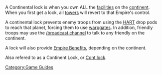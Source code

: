 A Continental lock is when you own ALL the
[facilities](../locations/Facilities.md) on the
[continent](locations/Continent.md). When you first get a lock, all
[towers](../locations/Towers.md) will revert to that Empire's control.

A continental lock prevents enemy troops from using the
[HART](../terminology/HART.md) drop pods to reach that planet, forcing them to
use [warpgates](../locations/Warpgate.md). In addition, friendly troops may
use the [/broadcast channel](../commands/In-Game_Commands.md) to talk to any
friendly on the continent.

A lock will also provide [Empire Benefits](../terminology/Empire_Benefit.md),
depending on the continent.

Also refered to as a Continent Lock, or [Cont
lock](../terminology/Acronyms_and_Slang.md).

[Category:Game Guides](Category:Game_Guides.md)
